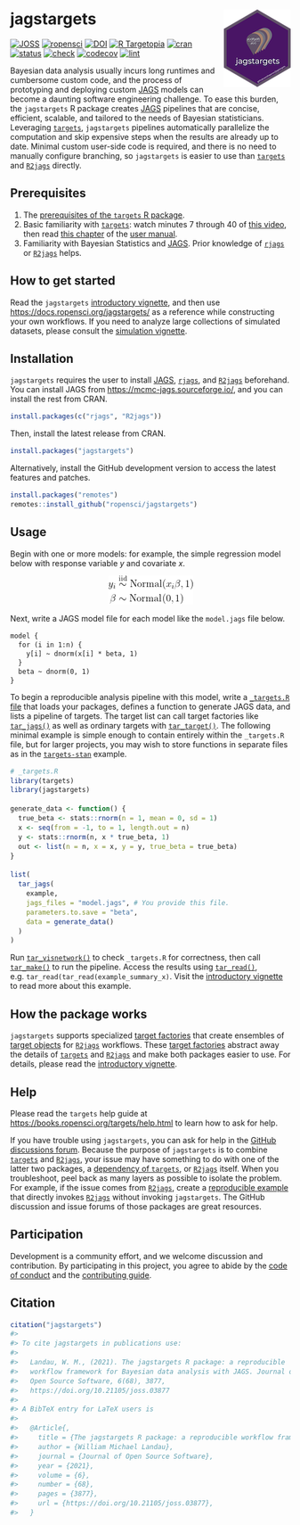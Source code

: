 
# jagstargets <img src='man/figures/logo.png' align="right" height="139"/>

[![JOSS](https://joss.theoj.org/papers/759f48d9ae7bc57e318e2d0ecc00569e/status.svg)](https://joss.theoj.org/papers/10.21105/joss.03877)
[![ropensci](https://badges.ropensci.org/425_status.svg)](https://github.com/ropensci/software-review/issues/425)
[![DOI](https://zenodo.org/badge/321076424.svg)](https://zenodo.org/badge/latestdoi/321076424)
[![R
Targetopia](https://img.shields.io/badge/R_Targetopia-member-blue?style=flat&labelColor=gray)](https://wlandau.github.io/targetopia/)
[![cran](https://www.r-pkg.org/badges/version/jagstargets)](https://cran.r-project.org/package=jagstargets)
[![status](https://www.repostatus.org/badges/latest/active.svg)](https://www.repostatus.org/#active)
[![check](https://github.com/ropensci/jagstargets/workflows/check/badge.svg)](https://github.com/ropensci/jagstargets/actions?query=workflow%3Acheck)
[![codecov](https://codecov.io/gh/ropensci/jagstargets/branch/main/graph/badge.svg?token=3T5DlLwUVl)](https://app.codecov.io/gh/ropensci/gittargets)
[![lint](https://github.com/ropensci/jagstargets/workflows/lint/badge.svg)](https://github.com/ropensci/jagstargets/actions?query=workflow%3Alint)

Bayesian data analysis usually incurs long runtimes and cumbersome
custom code, and the process of prototyping and deploying custom
[JAGS](https://mcmc-jags.sourceforge.io) models can become a daunting
software engineering challenge. To ease this burden, the `jagstargets` R
package creates [JAGS](https://mcmc-jags.sourceforge.io) pipelines that
are concise, efficient, scalable, and tailored to the needs of Bayesian
statisticians. Leveraging
[`targets`](https://docs.ropensci.org/targets/), `jagstargets` pipelines
automatically parallelize the computation and skip expensive steps when
the results are already up to date. Minimal custom user-side code is
required, and there is no need to manually configure branching, so
`jagstargets` is easier to use than
[`targets`](https://docs.ropensci.org/targets/) and
[`R2jags`](https://CRAN.R-project.org/package=R2jags) directly.

## Prerequisites

1.  The [prerequisites of the `targets` R
    package](https://docs.ropensci.org/targets/#prerequisites).
2.  Basic familiarity with
    [`targets`](https://docs.ropensci.org/targets/): watch minutes 7
    through 40 of [this video](https://youtu.be/Gqn7Xn4d5NI?t=439), then
    read [this
    chapter](https://books.ropensci.org/targets/walkthrough.html) of the
    [user manual](https://books.ropensci.org/targets/).
3.  Familiarity with Bayesian Statistics and
    [JAGS](https://mcmc-jags.sourceforge.io/). Prior knowledge of
    [`rjags`](https://cran.r-project.org/package=rjags) or
    [`R2jags`](https://cran.r-project.org/package=R2jags) helps.

## How to get started

Read the `jagstargets` [introductory
vignette](https://docs.ropensci.org/jagstargets/articles/introduction.html),
and then use <https://docs.ropensci.org/jagstargets/> as a reference
while constructing your own workflows. If you need to analyze large
collections of simulated datasets, please consult the [simulation
vignette](https://docs.ropensci.org/jagstargets/articles/simulation.html).

## Installation

`jagstargets` requires the user to install
[JAGS](https://mcmc-jags.sourceforge.io/),
[`rjags`](https://CRAN.R-project.org/package=rjags), and
[`R2jags`](https://CRAN.R-project.org/package=R2jags) beforehand. You
can install JAGS from <https://mcmc-jags.sourceforge.io/>, and you can
install the rest from CRAN.

``` r
install.packages(c("rjags", "R2jags"))
```

Then, install the latest release from CRAN.

``` r
install.packages("jagstargets")
```

Alternatively, install the GitHub development version to access the
latest features and patches.

``` r
install.packages("remotes")
remotes::install_github("ropensci/jagstargets")
```

## Usage

Begin with one or more models: for example, the simple regression model
below with response variable $y$ and covariate $x$.

<center>
<img src="./man/figures/model.gif">
</center>

Next, write a JAGS model file for each model like the `model.jags` file
below.

``` jags
model {
  for (i in 1:n) {
    y[i] ~ dnorm(x[i] * beta, 1)
  }
  beta ~ dnorm(0, 1)
}
```

To begin a reproducible analysis pipeline with this model, write a
[`_targets.R` file](https://books.ropensci.org/targets/walkthrough.html)
that loads your packages, defines a function to generate JAGS data, and
lists a pipeline of targets. The target list can call target factories
like
[`tar_jags()`](https://docs.ropensci.org/jagstargets/reference/tar_jags.html)
as well as ordinary targets with
[`tar_target()`](https://docs.ropensci.org/targets/reference/tar_target.html).
The following minimal example is simple enough to contain entirely
within the `_targets.R` file, but for larger projects, you may wish to
store functions in separate files as in the
[`targets-stan`](https://github.com/wlandau/targets-stan) example.

``` r
# _targets.R
library(targets)
library(jagstargets)

generate_data <- function() {
  true_beta <- stats::rnorm(n = 1, mean = 0, sd = 1)
  x <- seq(from = -1, to = 1, length.out = n)
  y <- stats::rnorm(n, x * true_beta, 1)
  out <- list(n = n, x = x, y = y, true_beta = true_beta)
}

list(
  tar_jags(
    example,
    jags_files = "model.jags", # You provide this file.
    parameters.to.save = "beta",
    data = generate_data()
  )
)
```

Run
[`tar_visnetwork()`](https://docs.ropensci.org/targets/reference/tar_visnetwork.html)
to check `_targets.R` for correctness, then call
[`tar_make()`](https://docs.ropensci.org/targets/reference/tar_make.html)
to run the pipeline. Access the results using
[`tar_read()`](https://docs.ropensci.org/targets/reference/tar_read.html),
e.g. `tar_read(tar_read(example_summary_x)`. Visit the [introductory
vignette](https://docs.ropensci.org/jagstargets/articles/introduction.html)
to read more about this example.

## How the package works

`jagstargets` supports specialized [target
factories](https://ropensci.org/blog/2021/02/03/targets/#target-factories)
that create ensembles of [target
objects](https://docs.ropensci.org/targets/reference/tar_target.html)
for [`R2jags`](https://CRAN.R-project.org/package=R2jags) workflows.
These [target
factories](https://ropensci.org/blog/2021/02/03/targets/#target-factories)
abstract away the details of
[`targets`](https://docs.ropensci.org/targets/) and
[`R2jags`](https://CRAN.R-project.org/package=R2jags) and make both
packages easier to use. For details, please read the [introductory
vignette](https://docs.ropensci.org/jagstargets/articles/introduction.html).

## Help

Please read the `targets` help guide at
<https://books.ropensci.org/targets/help.html> to learn how to ask for
help.

If you have trouble using `jagstargets`, you can ask for help in the
[GitHub discussions
forum](https://github.com/ropensci/jagstargets/discussions/categories/help).
Because the purpose of `jagstargets` is to combine
[`targets`](https://docs.ropensci.org/targets/) and
[`R2jags`](https://CRAN.R-project.org/package=R2jags), your issue may
have something to do with one of the latter two packages, a [dependency
of
`targets`](https://github.com/ropensci/targets/blob/4e3ef2a6c986f558a25e544416f480fc01236b6b/DESCRIPTION#L49-L88),
or [`R2jags`](https://CRAN.R-project.org/package=R2jags) itself. When
you troubleshoot, peel back as many layers as possible to isolate the
problem. For example, if the issue comes from
[`R2jags`](https://CRAN.R-project.org/package=R2jags), create a
[reproducible example](https://reprex.tidyverse.org) that directly
invokes [`R2jags`](https://CRAN.R-project.org/package=R2jags) without
invoking `jagstargets`. The GitHub discussion and issue forums of those
packages are great resources.

## Participation

Development is a community effort, and we welcome discussion and
contribution. By participating in this project, you agree to abide by
the [code of conduct](https://ropensci.org/code-of-conduct/) and the
[contributing
guide](https://github.com/ropensci/jagstargets/blob/main/CONTRIBUTING.md).

## Citation

``` r
citation("jagstargets")
#> 
#> To cite jagstargets in publications use:
#> 
#>   Landau, W. M., (2021). The jagstargets R package: a reproducible
#>   workflow framework for Bayesian data analysis with JAGS. Journal of
#>   Open Source Software, 6(68), 3877,
#>   https://doi.org/10.21105/joss.03877
#> 
#> A BibTeX entry for LaTeX users is
#> 
#>   @Article{,
#>     title = {The jagstargets R package: a reproducible workflow framework for Bayesian data analysis with JAGS},
#>     author = {William Michael Landau},
#>     journal = {Journal of Open Source Software},
#>     year = {2021},
#>     volume = {6},
#>     number = {68},
#>     pages = {3877},
#>     url = {https://doi.org/10.21105/joss.03877},
#>   }
```
